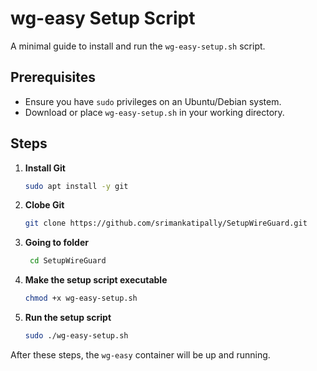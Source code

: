 # wg-easy Setup Script

A minimal guide to install and run the `wg-easy-setup.sh` script.

## Prerequisites

* Ensure you have `sudo` privileges on an Ubuntu/Debian system.
* Download or place `wg-easy-setup.sh` in your working directory.

## Steps

1. **Install Git**

   ```bash
   sudo apt install -y git
   ```
2. **Clobe Git**

   ```bash
   git clone https://github.com/srimankatipally/SetupWireGuard.git
   ```
3. **Going to folder**

   ```bash
    cd SetupWireGuard
   ```
4. **Make the setup script executable**

   ```bash
   chmod +x wg-easy-setup.sh
   ```

5. **Run the setup script**

   ```bash
   sudo ./wg-easy-setup.sh
   ```

After these steps, the `wg-easy` container will be up and running.
